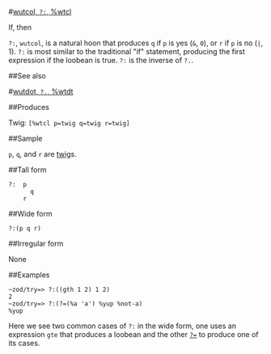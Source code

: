 #[wutcol, `?:`, %wtcl](#wtcl)

If, then

`?:`, `wutcol`,  is a natural hoon that produces `q` if `p` is yes (`&`, `0`), or `r` if `p` is no (`|`, 1). `?:` is most similar to the traditional "if" statement, producing the first expression if the loobean is true. `?:` is the inverse of `?.`.

##See also

#[wutdot, `?.`, %wtdt](#wtdt)

##Produces

Twig: `[%wtcl p=twig q=twig r=twig]`

##Sample

`p`, `q`, and `r` are [twig]()s.

##Tall form

    ?:  p
          q
        r

##Wide form

    ?:(p q r)

##Irregular form

None

##Examples

    ~zod/try=> ?:((gth 1 2) 1 2)
    2
    ~zod/try=> ?:(?=(%a 'a') %yup %not-a)
    %yup

Here we see two common cases of `?:` in the wide form, one uses an expression `gte` that produces a loobean and the other [`?=`]() to produce one of its cases. 